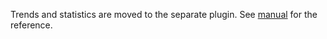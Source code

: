 
Trends and statistics are moved to the separate plugin.
See [manual](/plugins/foreman_statistics) for the reference.
